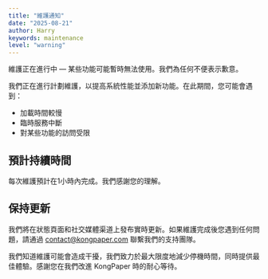 ```yaml
---
title: "維護通知"
date: "2025-08-21"
author: Harry
keywords: maintenance
level: "warning"
---
```


維護正在進行中 — 某些功能可能暫時無法使用。我們為任何不便表示歉意。

我們正在進行計劃維護，以提高系統性能並添加新功能。在此期間，您可能會遇到：
- 加載時間較慢
- 臨時服務中斷
- 對某些功能的訪問受限

## 預計持續時間

每次維護預計在1小時內完成。我們感謝您的理解。

## 保持更新

我們將在狀態頁面和社交媒體渠道上發布實時更新。如果維護完成後您遇到任何問題，請通過 [contact@kongpaper.com](mailto:contact@kongpaper.com) 聯繫我們的支持團隊。

我們知道維護可能會造成干擾，我們致力於最大限度地減少停機時間，同時提供最佳體驗。感謝您在我們改進 KongPaper 時的耐心等待。